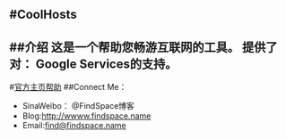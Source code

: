 #CoolHosts
---
##介绍
这是一个帮助您畅游互联网的工具。
提供了对：
Google Services的支持。
----
#[官方主页帮助][0]
##Connect Me：
+ SinaWeibo： @FindSpace博客
+ Blog:http://wwww.findspace.name
+ Email:find@findspace.name

[0]: http://www.findspace.name/easycoding/503